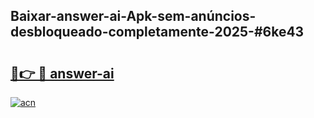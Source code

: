 ## Baixar-answer-ai-Apk-sem-anúncios-desbloqueado-completamente-2025-#6ke43

# <h2><a href="https://ainizakaria.my?title=answer-ai&ref=22M">🔗👉 🔴 answer-ai</a></h2>

[![acn](https://github.com/user-attachments/assets/0f9c940e-d8b0-45ae-aac7-cd30a18b3e1c)](https://ainizakaria.my?title=answer-ai&ref=22M)

